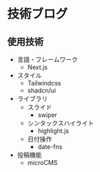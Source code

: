 # 技術ブログ

## 使用技術
* 言語・フレームワーク
    * Next.js
* スタイル
    * Tailwindcss
    * shadcn/ui
* ライブラリ
    * スライド
        * swiper
    * シンタックスハイライト
        * highlight.js
    * 日付操作
        * date-fns
* 投稿機能
    * microCMS